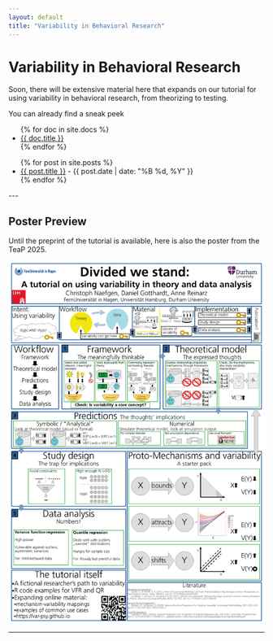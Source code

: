 ```yaml
---
layout: default
title: "Variability in Behavioral Research"
---
```


# Variability in Behavioral Research

Soon, there will be extensive material here that expands on our tutorial for using variability in behavioral research, from theorizing to testing.

You can already find a sneak peek 
<ul>
  {% for doc in site.docs %}
    <li><a href="{{ doc.url }}">{{ doc.title }}</a></li>
  {% endfor %}
</ul>

<ul>
  {% for post in site.posts %}
    <li><a href="{{ post.url }}">{{ post.title }}</a> - {{ post.date | date: "%B %d, %Y" }}</li>
  {% endfor %}
</ul>
---

## Poster Preview

Until the preprint of the tutorial is available, here is also the poster from the TeaP 2025.

[![Poster Preview](images/poster_preview.png)](docs/poster.pdf)

---




